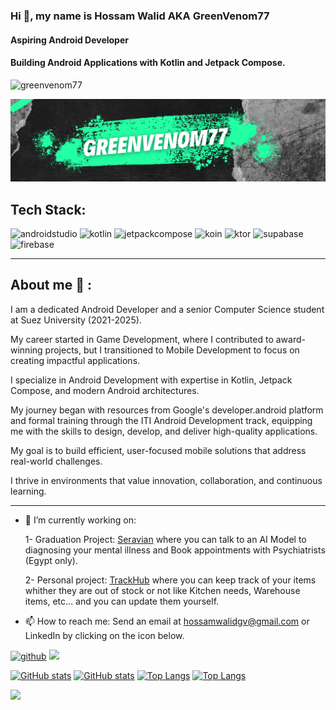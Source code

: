 ### Hi 👋, my name is Hossam Walid AKA GreenVenom77
#### Aspiring Android Developer 
#### Building Android Applications with Kotlin and Jetpack Compose.

<p align="left"> <img src="https://komarev.com/ghpvc/?username=greenvenom77&label=Profile%20views&color=0e75b6&style=for-the-badge&color=brightgreen" alt="greenvenom77"/> </p>

![](Logo.png)

## Tech Stack:
<img src="https://cdn.jsdelivr.net/gh/devicons/devicon@latest/icons/androidstudio/androidstudio-original.svg" alt="androidstudio" width="60" height="60"/> <img src="https://cdn.jsdelivr.net/gh/devicons/devicon@latest/icons/kotlin/kotlin-original.svg" alt="kotlin" width="60" height="60"/> <img src="https://cdn.jsdelivr.net/gh/devicons/devicon@latest/icons/jetpackcompose/jetpackcompose-original.svg" alt="jetpackcompose" width="60" height="60"/> <img src="https://insert-koin.io/img/koin_new_logo.png" alt="koin" width="60" height="60"/> <img src="https://cdn.jsdelivr.net/gh/devicons/devicon@latest/icons/ktor/ktor-original.svg" alt="ktor" width="60" height="60"/> <img src="https://cdn.jsdelivr.net/gh/devicons/devicon@latest/icons/supabase/supabase-original.svg" alt="supabase" width="60" height="60"/> <img src="https://firebase.google.com/_static/firebase/images/icon.svg" alt="firebase" width="60" height="60"/> 


---

## About me :thinking: :

I am a dedicated Android Developer and a senior Computer Science student at Suez University (2021-2025). 

My career started in Game Development, where I contributed to award-winning projects, but I transitioned to Mobile Development to focus on creating impactful applications.

I specialize in Android Development with expertise in Kotlin, Jetpack Compose, and modern Android architectures. 

My journey began with resources from Google's developer.android platform and formal training through the ITI Android Development track, equipping me with the skills to design, develop, and deliver high-quality applications.

My goal is to build efficient, user-focused mobile solutions that address real-world challenges.

I thrive in environments that value innovation, collaboration, and continuous learning.

---

- 🌱 I’m currently working on:
  
  1- Graduation Project: [Seravian](https://github.com/Seravian/Seravian-App) where you can talk to an AI Model to diagnosing your mental illness and Book appointments with Psychiatrists (Egypt only).
  
  2- Personal project: [TrackHub](https://github.com/GreenVenom77/TrackHub) where you can keep track of your items whither they are out of stock or not like Kitchen needs, Warehouse items, etc… and you can update them yourself.
  
- 📫 How to reach me: Send an email at hossamwalidgv@gmail.com or LinkedIn by clicking on the icon below.


[<img src='https://cdn-icons-png.flaticon.com/512/726/726623.png' alt='github' height='60'>](mailto:hossamwalidgv@gmail.com) [<img src='https://www.svgrepo.com/show/448234/linkedin.svg' height='60'>](https://www.linkedin.com/in/hossamwalid-gv/)

[![GitHub stats](https://github-readme-stats.vercel.app/api?username=GreenVenom77&theme=gotham&show_icons=true&count_private=true&show=prs_merged#gh-dark-mode-only)](https://github-readme-stats.vercel.app/api?username=GreenVenom77#gh-dark-mode-only) [![GitHub stats](https://github-readme-stats.vercel.app/api?username=GreenVenom77&theme=catppuccin_latte&show_icons=true&count_private=true&show=prs_merged#gh-light-mode-only)](https://github-readme-stats.vercel.app/api?username=GreenVenom77#gh-light-mode-only) [![Top Langs](https://github-readme-stats.vercel.app/api/top-langs/?username=GreenVenom77&layout=donut&theme=gotham&size_weight=0.5&count_weight=0.5&count_private=true#gh-dark-mode-only)](https://github.com/anuraghazra/github-readme-stats#gh-dark-mode-only) [![Top Langs](https://github-readme-stats.vercel.app/api/top-langs/?username=GreenVenom77&layout=donut&theme=catppuccin_latte&size_weight=0.5&count_weight=0.5&count_private=true#gh-light-mode-only)](https://github.com/anuraghazra/github-readme-stats#gh-light-mode-only)

![](https://hit.yhype.me/github/profile?account_id=52512719)

